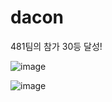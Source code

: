# dacon

481팀의 참가
30등 달성!

![image](https://user-images.githubusercontent.com/70372577/168946101-4ec5183e-f63a-43d3-bb8a-74a84b67c44c.png)


![image](https://user-images.githubusercontent.com/70372577/168946255-aec9d412-45ca-4279-afc5-bcd6c6a41caf.png)
